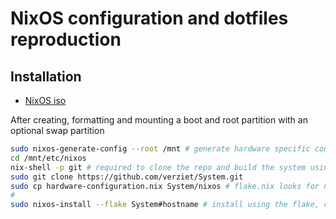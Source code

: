 # NixOS configuration and dotfiles reproduction

## Installation
- [NixOS iso](https://nixos.org/download/)

After creating, formatting and mounting a boot and root partition with an optional swap partition
```bash
sudo nixos-generate-config --root /mnt # generate hardware specific config
cd /mnt/etc/nixos
nix-shell -p git # required to clone the repo and build the system using flakes
sudo git clone https://github.com/verziet/System.git
sudo cp hardware-configuration.nix System/nixos # flake.nix looks for nixos/hardware-configuation.nix
# 
sudo nixos-install --flake System#hostname # install using the flake, change hostname
```
